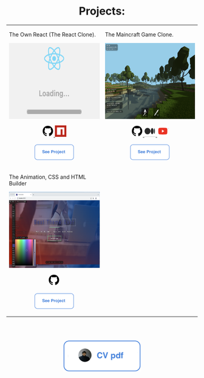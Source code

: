 <div id="header" align="center">
  <h1>Projects:</h1>

  <table>
    <tr>
      <td>
        <p>The Own React (The React Clone).</p>
        <img src="./README_FILES/react.png" width="300px" height="200px" />
        <p align="center">
          <a href="https://github.com/addamsv/laniakea-core-ts/">
            <img src="./README_FILES/github.png" width="30px" height="30px">
          </a>
          <a href="https://www.npmjs.com/package/laniakea-core-ts" title="npmjs module">
            <img src="./README_FILES/npm.png" width="30px" height="30px">
          </a>
          <br/>
          <br/>
          <a href="https://the-react-clone.netlify.app/">
          <img src="./README_FILES/see_project.png" width="104px" height="41px" />
        </a>
        </p> 
      </td>
      <td>
        <p>The Maincraft Game Clone.</p>
        <img src="./README_FILES/mncrft.png" width="300px" height="200px" />
        <p align="center">
          <a href="https://github.com/addamsv/The-Minecraft-Game-Clone">
            <img src="./README_FILES/github.png" width="30px" height="30px">
          </a>
          <a href="https://tatsmaki.medium.com/rs-school-minecraft-на-typescript-aa7f4db88bd5" title="Article on Medium">
            <img src="./README_FILES/medium.png" width="30px" height="30px">
          </a>
          <a href="https://youtu.be/vuykuEkxEtY" title="Presentation on Youtube">
            <img src="./README_FILES/youtube.png" width="30px" height="30px">
          </a><br><br>
          <a href="https://rsclone-minecraft.netlify.app/">
          <img src="./README_FILES/see_project.png" width="104px" height="41px" />
        </a>
        </p>
      </td>
    </tr>
    <tr>
      <td>
        <p>The Animation, CSS and HTML Builder</p>
        <img src="./README_FILES/bldr_1.png" width="300px" height="200px" />
        <p align="center">
          <a href="https://github.com/addamsv/The-Laniakea">
            <img src="./README_FILES/github.png" width="30px" height="30px">
          </a>
          <br><br>
          <a href="https://the-laniakea.netlify.app/">
          <img src="./README_FILES/see_project.png" width="104px" height="41px" />
        </a>
        </p>
      </td>
    </tr>
  </table>

  <!--<a href="https://github.com/addamsv/addamsv/tree/CV">
    <img src="./README_FILES/check_out_cv_btn.png" alt="CV"/>
  </a>-->
  
  <br><br>
  
  <a href="https://github.com/addamsv/addamsv/blob/CV/README_FILES/CV_2_Dec_23.pdf">
    <img src="./README_FILES/cv_pdf_btn.png" alt="CV"/>
  </a>
  
  <br><br>
  
  <img src="https://komarev.com/ghpvc/?username=addamsv&style=flat-square&color=blue" alt="" />
  
</div>

<!--
<h1>
    Hey there
    <img src="https://media.giphy.com/media/hvRJCLFzcasrR4ia7z/giphy.gif" width="30px"/>
</h1>

[![GitHub Streak](http://github-readme-streak-stats.herokuapp.com?user=addamsv)](https://git.io/streak-stats)

[![Top Langs](https://github-readme-stats.vercel.app/api/top-langs/?username=addamsv&layout=compact&theme=light)](https://github.com/anuraghazra/github-readme-stats)

- 🔭 I’m currently working on ...
- 🌱 I’m currently learning ...
- 👯 I’m looking to collaborate on ...
- 🤔 I’m looking for help with ...
- 💬 Ask me about ...
- 📫 How to reach me: ...
- 😄 Pronouns: ...
- ⚡ Fun fact: ...
-->

